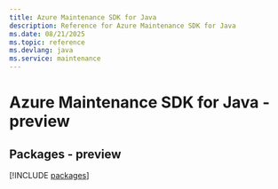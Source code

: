 ```yaml
---
title: Azure Maintenance SDK for Java
description: Reference for Azure Maintenance SDK for Java
ms.date: 08/21/2025
ms.topic: reference
ms.devlang: java
ms.service: maintenance
---
```

# Azure Maintenance SDK for Java - preview
## Packages - preview
[!INCLUDE [packages](maintenance-index.md)]